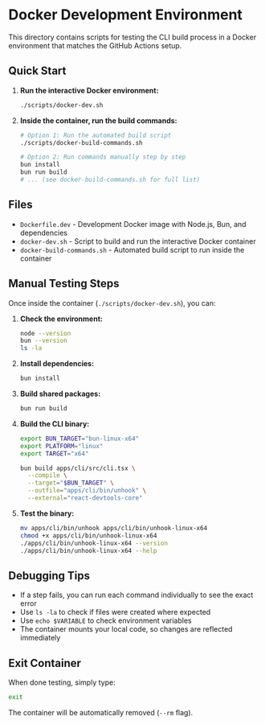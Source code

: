 # Docker Development Environment

This directory contains scripts for testing the CLI build process in a Docker environment that matches the GitHub Actions setup.

## Quick Start

1. **Run the interactive Docker environment:**
   ```bash
   ./scripts/docker-dev.sh
   ```

2. **Inside the container, run the build commands:**
   ```bash
   # Option 1: Run the automated build script
   ./scripts/docker-build-commands.sh

   # Option 2: Run commands manually step by step
   bun install
   bun run build
   # ... (see docker-build-commands.sh for full list)
   ```

## Files

- `Dockerfile.dev` - Development Docker image with Node.js, Bun, and dependencies
- `docker-dev.sh` - Script to build and run the interactive Docker container
- `docker-build-commands.sh` - Automated build script to run inside the container

## Manual Testing Steps

Once inside the container (`./scripts/docker-dev.sh`), you can:

1. **Check the environment:**
   ```bash
   node --version
   bun --version
   ls -la
   ```

2. **Install dependencies:**
   ```bash
   bun install
   ```

3. **Build shared packages:**
   ```bash
   bun run build
   ```

4. **Build the CLI binary:**
   ```bash
   export BUN_TARGET="bun-linux-x64"
   export PLATFORM="linux"
   export TARGET="x64"

   bun build apps/cli/src/cli.tsx \
     --compile \
     --target="$BUN_TARGET" \
     --outfile="apps/cli/bin/unhook" \
     --external="react-devtools-core"
   ```

5. **Test the binary:**
   ```bash
   mv apps/cli/bin/unhook apps/cli/bin/unhook-linux-x64
   chmod +x apps/cli/bin/unhook-linux-x64
   ./apps/cli/bin/unhook-linux-x64 --version
   ./apps/cli/bin/unhook-linux-x64 --help
   ```

## Debugging Tips

- If a step fails, you can run each command individually to see the exact error
- Use `ls -la` to check if files were created where expected
- Use `echo $VARIABLE` to check environment variables
- The container mounts your local code, so changes are reflected immediately

## Exit Container

When done testing, simply type:
```bash
exit
```

The container will be automatically removed (`--rm` flag).